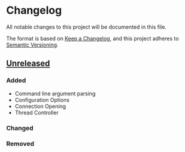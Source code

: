 # Changelog

All notable changes to this project will be documented in this file.

The format is based on [Keep a Changelog](https://keepachangelog.com/en/1.1.0/),
and this project adheres to [Semantic Versioning](https://semver.org/spec/v2.0.0.html).

## [Unreleased]

### Added

- Command line argument parsing
- Configuration Options
- Connection Opening
- Thread Controller

### Changed


### Removed


[unreleased]: https://github.com/JorgeG1016/scenario-runner/compare/v0.1.0...HEAD
